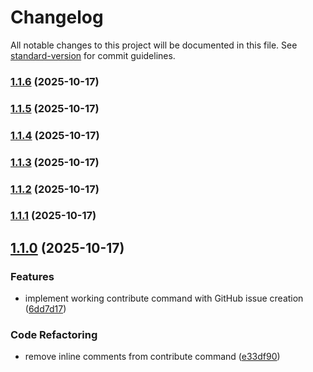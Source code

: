 # Changelog

All notable changes to this project will be documented in this file. See [standard-version](https://github.com/conventional-changelog/standard-version) for commit guidelines.

### [1.1.6](https://github.com/codewizwit/human-in-the-loop/compare/v1.1.5...v1.1.6) (2025-10-17)

### [1.1.5](https://github.com/codewizwit/human-in-the-loop/compare/v1.1.4...v1.1.5) (2025-10-17)

### [1.1.4](https://github.com/codewizwit/human-in-the-loop/compare/v1.1.3...v1.1.4) (2025-10-17)

### [1.1.3](https://github.com/codewizwit/human-in-the-loop/compare/v1.1.2...v1.1.3) (2025-10-17)

### [1.1.2](https://github.com/codewizwit/human-in-the-loop/compare/v1.1.1...v1.1.2) (2025-10-17)

### [1.1.1](https://github.com/codewizwit/human-in-the-loop/compare/v1.1.0...v1.1.1) (2025-10-17)

## [1.1.0](https://github.com/codewizwit/human-in-the-loop/compare/v1.0.10...v1.1.0) (2025-10-17)

### Features

- implement working contribute command with GitHub issue creation ([6dd7d17](https://github.com/codewizwit/human-in-the-loop/commit/6dd7d179f5a1503137b74caa6ffdab038ea87ae6))

### Code Refactoring

- remove inline comments from contribute command ([e33df90](https://github.com/codewizwit/human-in-the-loop/commit/e33df9058b4cead6708d6d3e88767f7d8cb97861))

